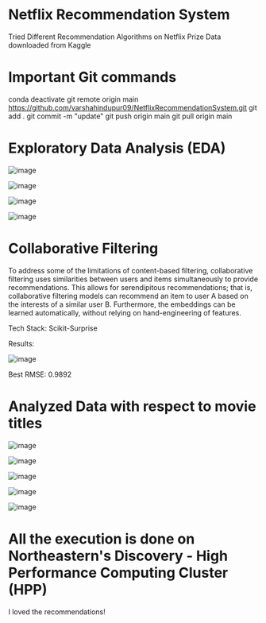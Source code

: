 # Netflix Recommendation System
Tried Different Recommendation Algorithms on Netflix Prize Data downloaded from Kaggle

# Important Git commands
conda deactivate
git remote origin main https://github.com/varshahindupur09/NetflixRecommendationSystem.git
git add .
git commit -m "update" 
git push origin main
git pull origin main

# Exploratory Data Analysis (EDA)


![image](https://github.com/varshahindupur09/Netflix-Recommendation-System/assets/114629181/87559809-990d-4799-ad13-a2ce93aadee1)


![image](https://github.com/varshahindupur09/Netflix-Recommendation-System/assets/114629181/325fd0d0-6378-483b-bbcb-2c565f5f7513)


![image](https://github.com/varshahindupur09/Netflix-Recommendation-System/assets/114629181/5c73a3cc-a7d3-4493-bc6a-283b416dccb3)

![image](https://github.com/varshahindupur09/Netflix-Recommendation-System/assets/114629181/c36253b8-ec3e-4139-afcc-24fca468ce66)

# Collaborative Filtering

To address some of the limitations of content-based filtering, collaborative filtering uses similarities between users and items simultaneously to provide recommendations. This allows for serendipitous recommendations; that is, collaborative filtering models can recommend an item to user A based on the interests of a similar user B. Furthermore, the embeddings can be learned automatically, without relying on hand-engineering of features.

Tech Stack: Scikit-Surprise

Results:

![image](https://github.com/varshahindupur09/Netflix-Recommendation-System/assets/114629181/8c985474-7d00-4004-abc5-b3584e8b4749)

Best RMSE: 0.9892


# Analyzed Data with respect to movie titles

![image](https://github.com/varshahindupur09/Netflix-Recommendation-System/assets/114629181/62fa74d0-fbed-42c0-a9f5-f993f248cb5e)

![image](https://github.com/varshahindupur09/Netflix-Recommendation-System/assets/114629181/4af29e50-666d-4f80-9659-38beb228e03d)

![image](https://github.com/varshahindupur09/Netflix-Recommendation-System/assets/114629181/f4007355-ba93-4f51-950b-540c55cda7d5)

![image](https://github.com/varshahindupur09/Netflix-Recommendation-System/assets/114629181/9e521b0b-b7ea-4662-8220-6fb86fb4f446)

![image](https://github.com/varshahindupur09/Netflix-Recommendation-System/assets/114629181/fbc1f69f-028b-4dd4-8028-d97d0a970e5f)


# All the execution is done on Northeastern's Discovery - High Performance Computing Cluster (HPP)

I loved the recommendations!






